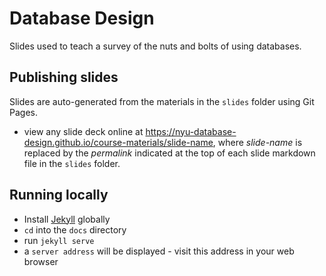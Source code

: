 # Database Design

Slides used to teach a survey of the nuts and bolts of using databases.

## Publishing slides

Slides are auto-generated from the materials in the `slides` folder using Git Pages.

- view any slide deck online at https://nyu-database-design.github.io/course-materials/slide-name, where _slide-name_ is replaced by the _permalink_ indicated at the top of each slide markdown file in the `slides` folder.

## Running locally

- Install [Jekyll](https://jekyllrb.com/) globally
- `cd` into the `docs` directory
- run `jekyll serve`
- a `server address` will be displayed - visit this address in your web browser
